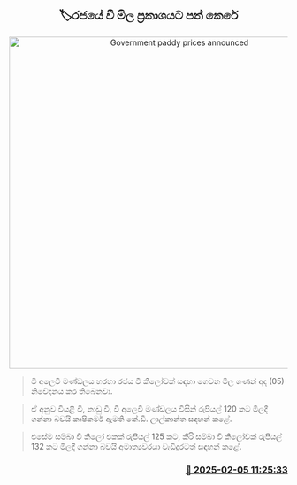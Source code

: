<p align='center'><b><h2 align='center' title='Government paddy prices announced'>🏷රජයේ වී මිල ප්‍රකාශයට පත් කෙරේ</h2></b></p>
<p align='center'><img src='https://helakuru.sgp1.cdn.digitaloceanspaces.com/esana/images/lib/wee.jpg' width='600' alt='Government paddy prices announced'></p>

> වී අලෙවි මණ්ඩලය හරහා රජය වී කිලෝවක් සඳහා ගෙවන මිල ගණන් අද (05) නිවේදනය කර තිබෙනවා.

> ඒ අනුව වියළි වී, නාඩු වී, වී අලෙවි මණ්ඩලය විසින් රුපියල් 120 කට මිලදී ගන්නා බවයි කෘෂිකර්ම ඇමති කේ.ඩී. ලාල්කාන්ත සඳහන් කළේ.

> එසේම සම්බා වී කිලෝ එකක් රුපියල් 125 කට, කීරි සම්බා වී කිලෝවක් රුපියල් 132 කට මිලදී ගන්නා බවයි අමාත්‍යවරයා වැඩිදුරටත් සඳහන් කළේ.



<h3 align='right'><a href='https://www.helakuru.lk/esana/p/107183/'>📅 2025-02-05 11:25:33</a></h3>
